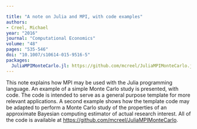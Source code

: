 ```yaml
---

title: "A note on Julia and MPI, with code examples"
authors:
- Creel, Michael
year: "2016"
journal: "Computational Economics"
volume: "48"
pages: "535-546"
doi: "10.1007/s10614-015-9516-5"
packages:
  JuliaMPIMonteCarlo.jl: https://github.com/mcreel/JuliaMPIMonteCarlo.jl
---
```

This note explains how MPI may be used with the Julia programming language. An example of a simple Monte Carlo study is presented, with code. The code is intended to serve as a general purpose template for more relevant applications. A second example shows how the template code may be adapted to perform a Monte Carlo study of the properties of an approximate Bayesian computing estimator of actual research interest. All of the code is available at https://github.com/mcreel/JuliaMPIMonteCarlo.
